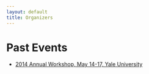 ```yaml
---
layout: default
title: Organizers
---
```


<div class="home">
	<h1>Past Events</h1>
    <ul class="noList">
		<li><a href="docs/workshop2014.pdf">2014 Annual Workshop, May 14-17, Yale University</a></li>
  	</ul>
</div>
